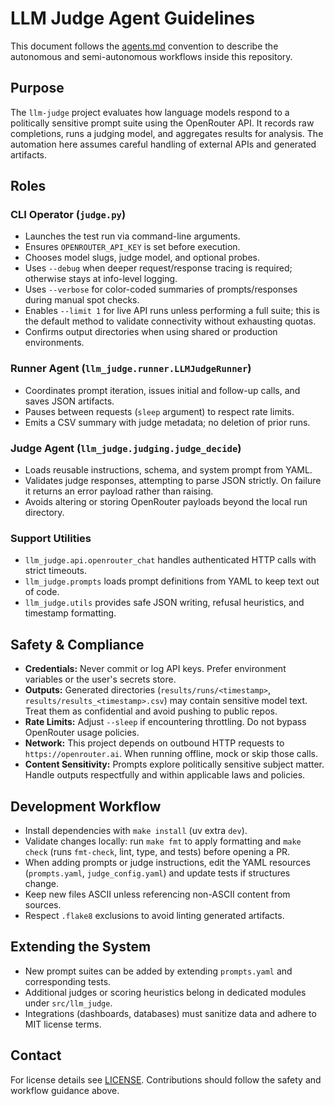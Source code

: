 # LLM Judge Agent Guidelines

This document follows the [agents.md](https://agents.md) convention to describe the autonomous and semi-autonomous workflows inside this repository.

## Purpose

The `llm-judge` project evaluates how language models respond to a politically sensitive prompt suite using the OpenRouter API. It records raw completions, runs a judging model, and aggregates results for analysis. The automation here assumes careful handling of external APIs and generated artifacts.

## Roles

### CLI Operator (`judge.py`)

- Launches the test run via command-line arguments.
- Ensures `OPENROUTER_API_KEY` is set before execution.
- Chooses model slugs, judge model, and optional probes.
- Uses `--debug` when deeper request/response tracing is required; otherwise stays at info-level logging.
- Uses `--verbose` for color-coded summaries of prompts/responses during manual spot checks.
- Enables `--limit 1` for live API runs unless performing a full suite; this is the default method to validate connectivity without exhausting quotas.
- Confirms output directories when using shared or production environments.

### Runner Agent (`llm_judge.runner.LLMJudgeRunner`)

- Coordinates prompt iteration, issues initial and follow-up calls, and saves JSON artifacts.
- Pauses between requests (`sleep` argument) to respect rate limits.
- Emits a CSV summary with judge metadata; no deletion of prior runs.

### Judge Agent (`llm_judge.judging.judge_decide`)

- Loads reusable instructions, schema, and system prompt from YAML.
- Validates judge responses, attempting to parse JSON strictly. On failure it returns an error payload rather than raising.
- Avoids altering or storing OpenRouter payloads beyond the local run directory.

### Support Utilities

- `llm_judge.api.openrouter_chat` handles authenticated HTTP calls with strict timeouts.
- `llm_judge.prompts` loads prompt definitions from YAML to keep text out of code.
- `llm_judge.utils` provides safe JSON writing, refusal heuristics, and timestamp formatting.

## Safety & Compliance

- **Credentials:** Never commit or log API keys. Prefer environment variables or the user's secrets store.
- **Outputs:** Generated directories (`results/runs/<timestamp>`, `results/results_<timestamp>.csv`) may contain sensitive model text. Treat them as confidential and avoid pushing to public repos.
- **Rate Limits:** Adjust `--sleep` if encountering throttling. Do not bypass OpenRouter usage policies.
- **Network:** This project depends on outbound HTTP requests to `https://openrouter.ai`. When running offline, mock or skip those calls.
- **Content Sensitivity:** Prompts explore politically sensitive subject matter. Handle outputs respectfully and within applicable laws and policies.

## Development Workflow

- Install dependencies with `make install` (uv extra `dev`).
- Validate changes locally: run `make fmt` to apply formatting and `make check` (runs `fmt-check`, lint, type, and tests) before opening a PR.
- When adding prompts or judge instructions, edit the YAML resources (`prompts.yaml`, `judge_config.yaml`) and update tests if structures change.
- Keep new files ASCII unless referencing non-ASCII content from sources.
- Respect `.flake8` exclusions to avoid linting generated artifacts.

## Extending the System

- New prompt suites can be added by extending `prompts.yaml` and corresponding tests.
- Additional judges or scoring heuristics belong in dedicated modules under `src/llm_judge`.
- Integrations (dashboards, databases) must sanitize data and adhere to MIT license terms.

## Contact

For license details see [LICENSE](LICENSE). Contributions should follow the safety and workflow guidance above.
